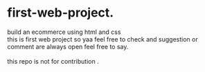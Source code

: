 # first-web-project.
build an ecommerce using html and css
 <br>this is first web project so yaa feel free to check and suggestion or comment are always open feel free to say.</br> 
 <br>this repo is not for contribution .
 
